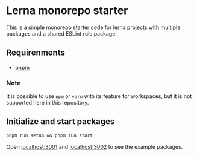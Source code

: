 # Lerna monorepo starter

This is a simple monorepo starter code for lerna projects with multiple packages and a shared ESLint rule package.

## Requirenments

- [pnpm](https://pnpm.io)

### Note

It is possible to use `npm` or `yarn` with its feature for workspaces, but it is not supported here in this repository.

## Initialize and start packages

```shell
pnpm run setup && pnpm run start
```

Open [localhost:3001](http://localhost:3001) and [localhost:3002](http://localhost:3002) to see the example packages.
